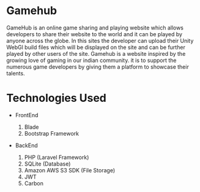 # Gamehub

GameHub is an online game sharing and playing website which allows developers to share their website to the world and it can be played by anyone across the globe. In this sites the developer can upload their Unity WebGl build files which will be displayed on the site and can be further played by other users of the site.
Gamehub is a website inspired by the growing love of gaming in our indian community. it is to support the numerous game developers by giving them a platform to showcase their talents.

# Technologies Used

- FrontEnd
  1. Blade
  2. Bootstrap Framework


- BackEnd
  1. PHP (Laravel Framework) 
  2. SQLite (Database)
  3. Amazon AWS S3 SDK (File Storage)
  4. JWT
  5. Carbon

